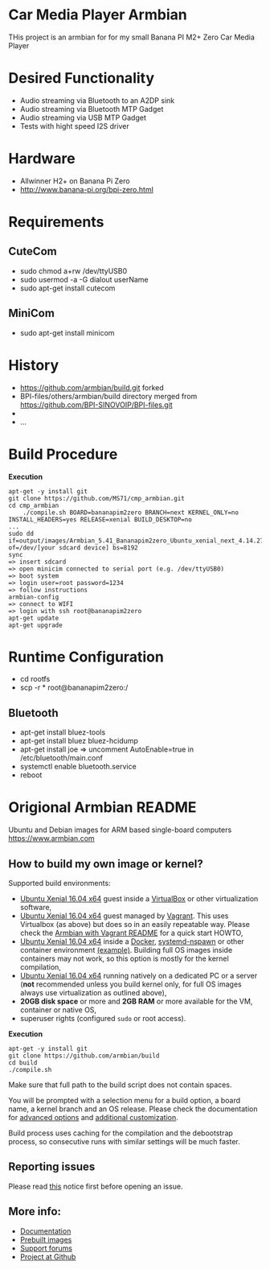 # Car Media Player Armbian

THis project is an armbian for for my small Banana PI M2+ Zero Car Media Player

# Desired Functionality

- Audio streaming via Bluetooth to an A2DP sink
- Audio streaming via Bluetooth MTP Gadget
- Audio streaming via USB MTP Gadget
- Tests with hight speed I2S driver

# Hardware

- Allwinner H2+ on Banana Pi Zero
- http://www.banana-pi.org/bpi-zero.html

# Requirements

## CuteCom
- sudo chmod a+rw /dev/ttyUSB0
- sudo usermod -a -G dialout userName
- sudo apt-get install cutecom

## MiniCom
- sudo apt-get install minicom

# History

- https://github.com/armbian/build.git forked
- BPI-files/others/armbian/build directory merged from https://github.com/BPI-SINOVOIP/BPI-files.git
- 
- ...

# Build Procedure

**Execution**

	apt-get -y install git
	git clone https://github.com/MS71/cmp_armbian.git
	cd cmp_armbian
        ./compile.sh BOARD=bananapim2zero BRANCH=next KERNEL_ONLY=no INSTALL_HEADERS=yes RELEASE=xenial BUILD_DESKTOP=no
	...
	sudo dd if=output/images/Armbian_5.41_Bananapim2zero_Ubuntu_xenial_next_4.14.27.img of=/dev/[your sdcard device] bs=8192
	sync
	=> insert sdcard
	=> open minicim connected to serial port (e.g. /dev/ttyUSB0)
	=> boot system
	=> login user=root password=1234
	=> follow instructions
	armbian-config
	=> connect to WIFI
	=> login with ssh root@bananapim2zero
	apt-get update
	apt-get upgrade

# Runtime Configuration

- cd rootfs
- scp -r * root@bananapim2zero:/

## Bluetooth
- apt-get install bluez-tools
- apt-get install bluez bluez-hcidump
- apt-get install joe
=> uncomment AutoEnable=true in /etc/bluetooth/main.conf
- systemctl enable bluetooth.service 
- reboot

















# Origional Armbian README

Ubuntu and Debian images for ARM based single-board computers
https://www.armbian.com

## How to build my own image or kernel?

Supported build environments:

- [Ubuntu Xenial 16.04 x64](http://archive.ubuntu.com/ubuntu/dists/xenial-updates/main/installer-amd64/current/images/netboot/mini.iso) guest inside a [VirtualBox](https://www.virtualbox.org/wiki/Downloads) or other virtualization software,
- [Ubuntu Xenial 16.04 x64](http://archive.ubuntu.com/ubuntu/dists/xenial-updates/main/installer-amd64/current/images/netboot/mini.iso) guest managed by [Vagrant](https://www.vagrantup.com/). This uses Virtualbox (as above) but does so in an easily repeatable way. Please check the [Armbian with Vagrant README](https://docs.armbian.com/Developer-Guide_Using-Vagrant/) for a quick start HOWTO,
- [Ubuntu Xenial 16.04 x64](http://archive.ubuntu.com/ubuntu/dists/xenial-updates/main/installer-amd64/current/images/netboot/mini.iso) inside a [Docker](https://www.docker.com/), [systemd-nspawn](https://www.freedesktop.org/software/systemd/man/systemd-nspawn.html) or other container environment [(example)](https://github.com/igorpecovnik/lib/pull/255#issuecomment-205045273). Building full OS images inside containers may not work, so this option is mostly for the kernel compilation,
- [Ubuntu Xenial 16.04 x64](http://archive.ubuntu.com/ubuntu/dists/xenial-updates/main/installer-amd64/current/images/netboot/mini.iso) running natively on a dedicated PC or a server (**not** recommended unless you build kernel only, for full OS images always use virtualization as outlined above),
- **20GB disk space** or more and **2GB RAM** or more available for the VM, container or native OS,
- superuser rights (configured `sudo` or root access).

**Execution**

	apt-get -y install git
	git clone https://github.com/armbian/build
	cd build
	./compile.sh

Make sure that full path to the build script does not contain spaces.

You will be prompted with a selection menu for a build option, a board name, a kernel branch and an OS release. Please check the documentation for [advanced options](https://docs.armbian.com/Developer-Guide_Build-Options/) and [additional customization](https://docs.armbian.com/Developer-Guide_User-Configurations/).

Build process uses caching for the compilation and the debootstrap process, so consecutive runs with similar settings will be much faster.

## Reporting issues

Please read [this](https://github.com/igorpecovnik/lib/blob/master/.github/ISSUE_TEMPLATE.md) notice first before opening an issue.

## More info:

- [Documentation](https://docs.armbian.com/Developer-Guide_Build-Preparation/)
- [Prebuilt images](https://www.armbian.com/download/)
- [Support forums](https://forum.armbian.com/ "Armbian support forum")
- [Project at Github](https://github.com/igorpecovnik/lib)
